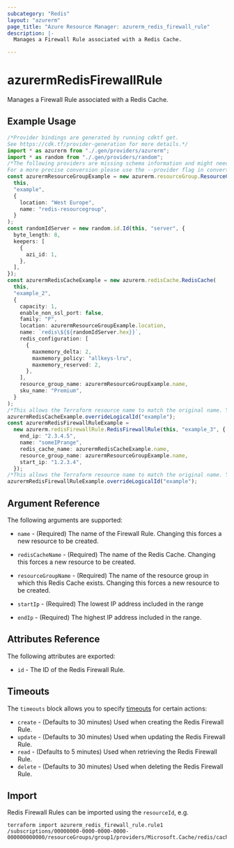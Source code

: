 ```yaml
---
subcategory: "Redis"
layout: "azurerm"
page_title: "Azure Resource Manager: azurerm_redis_firewall_rule"
description: |-
  Manages a Firewall Rule associated with a Redis Cache.

---
```


# azurermRedisFirewallRule

Manages a Firewall Rule associated with a Redis Cache.

## Example Usage

```typescript
/*Provider bindings are generated by running cdktf get.
See https://cdk.tf/provider-generation for more details.*/
import * as azurerm from "./.gen/providers/azurerm";
import * as random from "./.gen/providers/random";
/*The following providers are missing schema information and might need manual adjustments to synthesize correctly: azurerm, random.
For a more precise conversion please use the --provider flag in convert.*/
const azurermResourceGroupExample = new azurerm.resourceGroup.ResourceGroup(
  this,
  "example",
  {
    location: "West Europe",
    name: "redis-resourcegroup",
  }
);
const randomIdServer = new random.id.Id(this, "server", {
  byte_length: 8,
  keepers: [
    {
      azi_id: 1,
    },
  ],
});
const azurermRedisCacheExample = new azurerm.redisCache.RedisCache(
  this,
  "example_2",
  {
    capacity: 1,
    enable_non_ssl_port: false,
    family: "P",
    location: azurermResourceGroupExample.location,
    name: `redis\${${randomIdServer.hex}}`,
    redis_configuration: [
      {
        maxmemory_delta: 2,
        maxmemory_policy: "allkeys-lru",
        maxmemory_reserved: 2,
      },
    ],
    resource_group_name: azurermResourceGroupExample.name,
    sku_name: "Premium",
  }
);
/*This allows the Terraform resource name to match the original name. You can remove the call if you don't need them to match.*/
azurermRedisCacheExample.overrideLogicalId("example");
const azurermRedisFirewallRuleExample =
  new azurerm.redisFirewallRule.RedisFirewallRule(this, "example_3", {
    end_ip: "2.3.4.5",
    name: "someIPrange",
    redis_cache_name: azurermRedisCacheExample.name,
    resource_group_name: azurermResourceGroupExample.name,
    start_ip: "1.2.3.4",
  });
/*This allows the Terraform resource name to match the original name. You can remove the call if you don't need them to match.*/
azurermRedisFirewallRuleExample.overrideLogicalId("example");

```

## Argument Reference

The following arguments are supported:

*   `name` - (Required) The name of the Firewall Rule. Changing this forces a new resource to be created.

*   `redisCacheName` - (Required) The name of the Redis Cache. Changing this forces a new resource to be created.

*   `resourceGroupName` - (Required) The name of the resource group in which this Redis Cache exists. Changing this forces a new resource to be created.

*   `startIp` - (Required) The lowest IP address included in the range

*   `endIp` - (Required) The highest IP address included in the range.

## Attributes Reference

The following attributes are exported:

* `id` - The ID of the Redis Firewall Rule.

## Timeouts

The `timeouts` block allows you to specify [timeouts](https://www.terraform.io/language/resources/syntax#operation-timeouts) for certain actions:

* `create` - (Defaults to 30 minutes) Used when creating the Redis Firewall Rule.
* `update` - (Defaults to 30 minutes) Used when updating the Redis Firewall Rule.
* `read` - (Defaults to 5 minutes) Used when retrieving the Redis Firewall Rule.
* `delete` - (Defaults to 30 minutes) Used when deleting the Redis Firewall Rule.

## Import

Redis Firewall Rules can be imported using the `resourceId`, e.g.

```console
terraform import azurerm_redis_firewall_rule.rule1 /subscriptions/00000000-0000-0000-0000-000000000000/resourceGroups/group1/providers/Microsoft.Cache/redis/cache1/firewallRules/rule1
```
